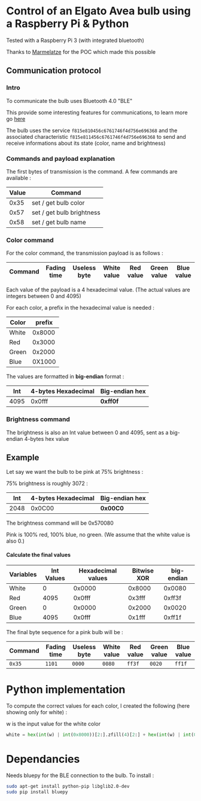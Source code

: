 # Control of an Elgato Avea bulb using a Raspberry Pi & Python

Tested with a Raspberry Pi 3 (with integrated bluetooth)

Thanks to [Marmelatze](https://github.com/Marmelatze/avea_bulb) for the POC which made this possible


## Communication protocol

### Intro

To communicate the bulb uses Bluetooth 4.0 "BLE"

This provide some interesting features for communications, to learn more go [here](https://learn.adafruit.com/introduction-to-bluetooth-low-energy/gatt)

The bulb uses the service `f815e810456c6761746f4d756e696368` and the associated characteristic `f815e811456c6761746f4d756e696368` to send and receive informations about its state (color, name and brightness)

### Commands and payload explanation

The first bytes of transmission is the command. A few commands are available : 

Value | Command
--- | ---
0x35 | set / get bulb color
0x57 | set / get bulb brightness
0x58 | set / get bulb name

### Color command

For the color command, the transmission payload is as follows : 

Command | Fading time | Useless byte | White value | Red value | Green value | Blue value 
---|---|---|---|---|---|---


Each value of the payload is a 4 hexadecimal value. (The actual values are integers between 0 and 4095)

For each color, a prefix in the hexadecimal value is needed : 

Color | prefix
---|---
White| 0x8000
Red | 0x3000
Green | 0x2000
Blue | 0X1000


The values are formatted in **big-endian** format : 

Int | 4-bytes Hexadecimal | Big-endian hex 
---|---|---
4095 | 0x0fff| **0xff0f**

### Brightness command

The brightness is also an Int value between 0 and 4095, sent as a big-endian 4-bytes hex value


## Example

Let say we want the bulb to be pink at 75% brightness : 

75% brightness is roughly 3072 : 

Int | 4-bytes Hexadecimal | **Big-endian hex** 
---|---|---
2048 |0x0C00| **0x00C0**

The brightness command will be 0x570080

Pink is 100% red, 100% blue, no green. (We assume that the white value is also 0.)

#### Calculate the final values

Variables | Int Values | Hexadecimal values | Bitwise XOR | big-endian
---|---|---|---|---
White| 0| 0x0000| 0x8000| 0x0080
Red | 4095| 0x0fff| 0x3fff| 0xff3f
Green | 0 | 0x0000| 0x2000 | 0x0020
Blue | 4095| 0x0fff | 0x1fff| 0xff1f



The final byte sequence for a pink bulb will be :

Command | Fading time | Useless byte | White value | Red value | Green value | Blue value 
---|---|---|---|---|---|---
`0x35`|`1101`| `0000`| `0080`|`ff3f`|`0020`|`ff1f`

# Python implementation

To compute the correct values for each color, I created the following (here showing only for white) : 

w is the input value for the white color

```python
white = hex(int(w) | int(0x8000))[2:].zfill(4)[2:] + hex(int(w) | int(0x8000))[2:].zfill(4)[:2]
```


# Dependancies

Needs bluepy for the BLE connection to the bulb. To install : 

```bash
sudo apt-get install python-pip libglib2.0-dev
sudo pip install bluepy
```
